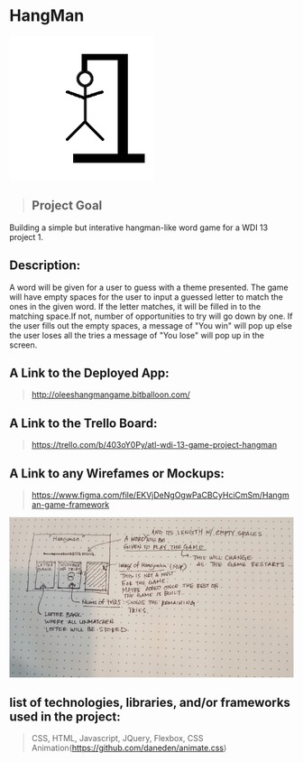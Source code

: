 
# HangMan

![alt tag](https://github.com/olee2002/hangMan/blob/master/images/hangman.png)

>## Project Goal
Building a simple but interative hangman-like word game for a WDI 13 project 1. 

## Description:
A word will be given for a user to guess with a theme presented. The game will have empty spaces for the user to input a guessed letter to match the ones in the given word. If the letter matches, it will be filled in to the matching space.If not, number of opportunities to try will go down by one.
If the user fills out the empty spaces, a message of "You win" will pop up else the user loses all the tries a message of "You lose" will pop up in the screen.


## A Link to the Deployed App:


>http://oleeshangmangame.bitballoon.com/


## A Link to the Trello Board:


>https://trello.com/b/403oY0Py/atl-wdi-13-game-project-hangman


## A Link to any Wirefames or Mockups:


>https://www.figma.com/file/EKVjDeNgOgwPaCBCyHciCmSm/Hangman-game-framework


![alt tag](https://github.com/olee2002/hangMan/blob/master/images/framework01.jpg)


## list of technologies, libraries, and/or frameworks used in the project:


>CSS, HTML, Javascript, JQuery, Flexbox, CSS Animation(https://github.com/daneden/animate.css)


